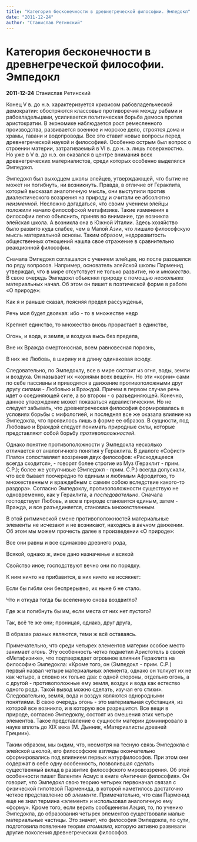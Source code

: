 ```yaml
---
title: "Категория бесконечности в древнегреческой философии. Эмпедокл"
date: "2011-12-24"
author: "Станислав Ретинский"
---
```


# Категория бесконечности в древнегреческой философии. Эмпедокл

**2011-12-24** Станислав Ретинский

Конец V в. до н.э. характеризуется кризисом рабовладельческой демократии: обостряются классовые противоречия между рабами и рабовладельцами, усиливается политическая борьба демоса против аристократии. В экономике наблюдается рост ремесленного производства, развивается военное и морское дело, строятся дома и храмы, гавани и водопроводы. Все это ставит новые вопросы перед древнегреческой наукой и философией. Особенно острым был вопрос о строении материи, затрагиваемый в VI в. до н. э. лишь поверхностно. Но уже в V в. до н.э. он оказался в центре внимания всех древнегреческих материалистов, среди которых особенно выделялся Эмпедокл.

Эмпедокл был выходцем школы элейцев, утверждающей, что бытие не может ни погибнуть, ни возникнуть. Правда, в отличие от Гераклита, который высказал аналогичную мысль, они выступили против диалектического воззрения на природу и считали ее абсолютно *неизменной*. Несложно догадаться, что своим учением элейцы положили начало философской метафизике. Такие изменения в философии легко объяснить, приняв во внимание, где возникла элейская школа. А возникла она в Южной Италии. Здесь хозяйство было развито куда слабее, чем в Малой Азии, что лишало философскую мысль материальной основы. Таким образом, недоразвитость общественных отношений нашла свое отражение в сравнительно реакционной философии.

Сначала Эмпедокл соглашался с учением элейцев, но после разошелся по ряду вопросов. Например, основатель элейской школы Парменид утверждал, что в мире отсутствует не только развитие, но и *множество*. В свою очередь Эмпедокл объяснял природу с помощью *нескольких* материальных начал. Об этом он пишет в поэтической форме в работе «О природе»:

Как я и раньше сказал, поясняя предел рассужденья,

Речь моя будет двоякая: ибо - то в множестве недр

Крепнет единство, то множество вновь прорастает в единстве,

Огонь, и вода, и земля, и воздуха высь без предела,

Вне их Вражда смертоносная, всем равновесная порознь,

В них же Любовь, в ширину и в длину одинаковая всюду.

Следовательно, по Эмпедоклу, все в мире состоит из огня, воды, земли и воздуха. Он называет их «корнями всех вещей». Но эти «корни» сами по себе пассивны и приводятся в движение противоположными друг другу силами - Любовью и Враждой. Причем в первом случае речь идет о соединяющей силе, а во втором - о разъединяющей. Конечно, данное утверждение может показаться идеалистическим. Но не следует забывать, что древнегреческая философия формировалась в условиях борьбы с мифологией, и последняя все же оказала влияние на Эмпедокла, что проявилось лишь в форме ее образов. В сущности, под Любовью и Враждой следует понимать природные силы, которые представляют собой борьбу *противоположностей*.

Однако понятие противоположности у Эмпедокла несколько отличается от аналогичного понятия у Гераклита. В диалоге «Софист» Платон сопоставляет воззрения двух философов: «Расходящееся всегда сходится», - говорят более строгие из Муз (Гераклит - прим. С.Р.); более же уступчивые (Эмпедокл - прим. С.Р.) всегда допускали, что всё бывает поочередно то единым и любимым Афродитою, то множественным и враждебным с самим собою вследствие какого-то раздора». Согласно Эмпедоклу, противоположности существую не одновременно, как у Гераклита, а *последовательно*. Сначала господствует Любовь, и все в природе становится единым, затем - Вражда, и все разъединяется, становясь множественным.

В этой ритмической смене противоположностей материальные элементы не исчезают и не возникают, находясь в *вечном* движении. Об этом мы можем прочесть далее в произведении «О природе»:

Все они равны и все одинаково древнего рода,

Всякой, однако ж, иное дано назначенье и всякой

Свойство иное; господствуют вечно они по порядку.

К ним ничто не прибавится, в них ничто не иссякнет:

Если бы гибли они беспрерывно, их ныне б не стало.

Что и откуда тогда бы вселенную снова воздвигло?

Где ж и погибнуть бы им, если места от них нет пустого?

Так, всё те же они; проницая, однако, друг друга,

В образах разных являются, теми ж всё оставаясь.

Примечательно, что среди четырех элементов материи особое место занимает *огонь*. Эту особенность четко подметил Аристотель в своей «Метафизике», что подтверждает огромное влияния Гераклита на философию Эмпедокла: «Кроме того, он (Эмпедокл - прим. С.Р.) первый назвал четыре материальных элемента, однако он толкует их не как четыре, а словно их только два: с одной стороны, отдельно огонь, а с другой - противоположные ему земля, воздух и вода как естество одного рода. Такой вывод можно сделать, изучая его стихи». Следовательно, земля, вода и воздух являются однородными понятиями. В свою очередь огонь - это материальная субстанция, из которой все возникло, и в которую все разрешится. Все вещи в природе, согласно Эмпедоклу, состоят из смешения этих четыре элементов. Такое представление о сущности материи доминировало в науке вплоть до XIX века (М. Дынник, «Материалисты древней Греции»).

Таким образом, мы видим, что, несмотря на тесную связь Эмпедокла с элейской школой, его философские взгляды окончательно сформировались под влиянием первых натурфилософов. При этом они содержат в себе одну особенность, позволившая сделать существенный вклад в развитие философского мировоззрения. Об этой особенности пишет Валентин Асмус в книге «Античная философия». Он говорит, что Эмпедокл свою теорию четырех первоначал связал с физической гипотезой Парменида, в которой наметилось достаточно четкое представление об *элементе*. Примечательно, что сам Парменид еще не знал термина «элемент» и использовал аналогичную ему «форму». Кроме того, если верить сообщениям Аэция, то, по учению Эмпедокла, до образования четырех элементов существовали малые материальные частицы. Это значит, что философия Эмпедокла, по сути, подготовила появление теории *атомизма*, которую активно развивали другие поколения древнегреческих философов.